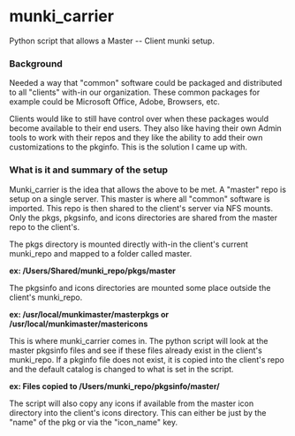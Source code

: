 # munki_carrier
Python script that allows a Master -- Client munki setup.

<h3>Background</h3>

Needed a way that "common" software could be packaged and distributed to all "clients" with-in our organization. These common packages for example could be Microsoft Office, Adobe, Browsers, etc.

Clients would like to still have control over when these packages would become available to their end users. They also like having their own Admin tools to work with their repos and they like the ability to add their own customizations to the pkginfo. This is the solution I came up with.

<h3>What is it and summary of the setup</h3>

Munki_carrier is the idea that allows the above to be met. A "master" repo is setup on a single server. This master is where all "common" software is imported. This repo is then shared to the client's server via NFS mounts. Only the pkgs, pkgsinfo, and icons directories are shared from the master repo to the client's.

The pkgs directory is mounted directly with-in the client's current munki_repo and mapped to a folder called master.

  <b>ex: /Users/Shared/munki_repo/pkgs/master</b>

The pkgsinfo and icons directories are mounted some place outside the client's munki_repo. 

  <b>ex: /usr/local/munkimaster/masterpkgs or /usr/local/munkimaster/mastericons</b>

This is where munki_carrier comes in. The python script will look at the master pkgsinfo files and see if these files already exist in the client's munki_repo. If a pkginfo file does not exist, it is copied into the client's repo and the default catalog is changed to what is set in the script.

  <b>ex: Files copied to /Users/munki_repo/pkgsinfo/master/</b>

The script will also copy any icons if available from the master icon directory into the client's icons directory. This can either be just by the "name" of the pkg or via the "icon_name" key.



